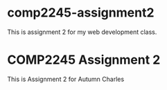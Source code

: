 # comp2245-assignment2
This is assignment 2 for my web development class.
# COMP2245 Assignment 2 
This is Assignment 2 for Autumn Charles
